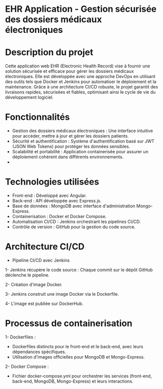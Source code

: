 # EHR Application - Gestion sécurisée des dossiers médicaux électroniques

# Description du projet

Cette application web EHR (Electronic Health Record) vise à fournir une solution sécurisée et efficace pour gérer les dossiers médicaux électroniques. Elle est développée avec une approche DevOps en utilisant des outils tels que Docker et Jenkins pour automatiser le déploiement et la maintenance.
Grâce à une architecture CI/CD robuste, le projet garantit des livraisons rapides, sécurisées et fiables, optimisant ainsi le cycle de vie du développement logiciel.

# Fonctionnalités

- Gestion des dossiers médicaux électroniques : Une interface intuitive pour accéder, mettre à jour et gérer les dossiers patients.
- Sécurité et authentification : Système d'authentification basé sur JWT (JSON Web Tokens) pour protéger les données sensibles.
- Scalabilité et portabilité : Application containerisée pour assurer un déploiement cohérent dans différents environnements.
- 
# Technologies utilisées

- Front-end : Développé avec Angular.
- Back-end : API développée avec Express.js.
- Base de données : MongoDB avec interface d'administration Mongo-Express.
- Containerisation : Docker et Docker Compose.
- Automatisation CI/CD : Jenkins orchestrant les pipelines CI/CD.
- Contrôle de version : GitHub pour la gestion du code source.
  
# Architecture CI/CD

- Pipeline CI/CD avec Jenkins
  
1- Jenkins récupère le code source : Chaque commit sur le dépôt GitHub déclenche le pipeline.
  
2- Création d'image Docker.

3- Jenkins construit une image Docker via le Dockerfile.

4- L'image est publiée sur DockerHub.

# Processus de containerisation

1- Dockerfiles :

- Dockerfiles distincts pour le front-end et le back-end, avec leurs dépendances spécifiques.
- Utilisation d'images officielles pour MongoDB et Mongo-Express.
  
2- Docker Compose :

- Fichier docker-compose.yml pour orchestrer les services (front-end, back-end, MongoDB, Mongo-Express) et leurs interactions.
